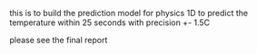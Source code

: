 this is to build the prediction model for physics 1D to predict the temperature within 25 seconds with precision +- 1.5C

please see the final report
